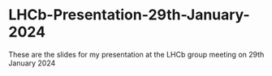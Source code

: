 # LHCb-Presentation-29th-January-2024
These are the slides for my presentation at the LHCb group meeting on 29th January 2024
